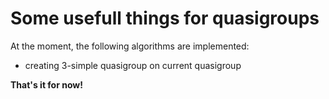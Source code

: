 # Some usefull things for quasigroups

At the moment, the following algorithms are implemented:

* creating 3-simple quasigroup on current quasigroup

**That's it for now!**
